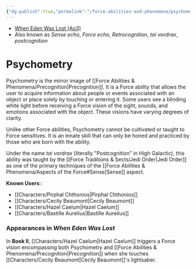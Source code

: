 ```yaml
---
{"dg-publish":true,"permalink":"/force-abilities-and-phenomena/psychometry/","tags":["sense","forcepower"],"noteIcon":"saber1"}
---
```


- [When Eden Was Lost (Ao3)](https://archiveofourown.org/works/19334440)
- Also known as *Sense echo*, *Force echo*, *Retrocognition*, *tai vordrax*, *postcognition*
# Psychometry
Psychometry is the mirror image of [[Force Abilities & Phenomena/Precognition\|Precognition]]. It is a Force ability that allows the user to acquire information about people or events associated with an object or place solely by touching or entering it. Some users see a blinding white light before receiving a Force vision of the sight, sounds, and emotions associated with the object. These visions have varying degrees of clarity. 

Unlike other Force abilities, Psychometry cannot be cultivated or taught to Force sensitives. It is an innate skill that can only be honed and practiced by those who are born with the ability. 

Under the name *tai vordrax* (literally "Postcognition" in High Galactic), this ability was taught by the [[Force Traditions & Sects/Jedi Order\|Jedi Order]] as one of the primary techniques of the [[Force Abilities & Phenomena/Aspects of the Force#Sense\|Sense]] aspect. 

**Known Users**::
- [[Characters/Pirphal Chthonios\|Pirphal Chthonios]]
- [[Characters/Cecily Beaumont\|Cecily Beaumont]]
- [[Characters/Hazel Caelum\|Hazel Caelum]]
- [[Characters/Bastille Aurelius\|Bastille Aurelius]]
### Appearances in *When Eden Was Lost*
In **Book II**, [[Characters/Hazel Caelum\|Hazel Caelum]] triggers a Force vision encompassing both Psychometry and [[Force Abilities & Phenomena/Precognition\|Precognition]] when she touches [[Characters/Cecily Beaumont\|Cecily Beaumont]]'s lightsaber. 